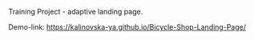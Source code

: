 Training Project - adaptive landing page.

Demo-link: https://kalinovska-ya.github.io/Bicycle-Shop-Landing-Page/
